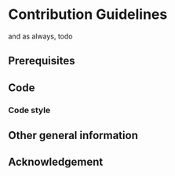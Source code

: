 # Contribution Guidelines

and as always, todo

## Prerequisites

## Code

### Code style

## Other general information

## Acknowledgement
